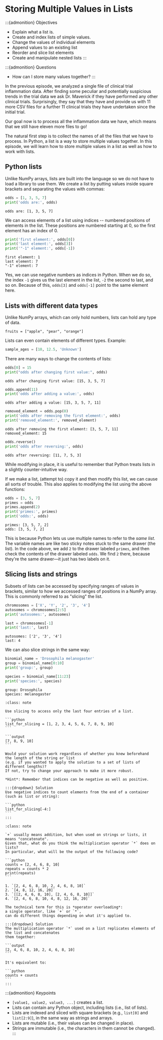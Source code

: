 # Storing Multiple Values in Lists

:::{admonition} Objectives
- Explain what a list is.
- Create and index lists of simple values.
- Change the values of individual elements
- Append values to an existing list
- Reorder and slice list elements
- Create and manipulate nested lists
:::

:::{admonition} Questions
- How can I store many values together?
:::

In the previous episode, we analyzed a single file of clinical trial
inflammation data. After finding some peculiar and potentially suspicious trends
in the trial data we ask Dr. Maverick if they have performed any other clinical
trials. Surprisingly, they say that they have and provide us with 11 more CSV
files for a further 11 clinical trials they have undertaken since the initial
trial.

Our goal now is to process all the inflammation data we have, which means that we still have
eleven more files to go!

The natural first step is to collect the names of all the files that we have to process. In Python,
a list is a way to store multiple values together. In this episode, we will learn how to store
multiple values in a list as well as how to work with lists.

## Python lists

Unlike NumPy arrays, lists are built into the language so we do not have to load a library
to use them.
We create a list by putting values inside square brackets and separating the values with commas:

```python
odds = [1, 3, 5, 7]
print('odds are:', odds)
```

```output
odds are: [1, 3, 5, 7]
```

We can access elements of a list using indices -- numbered positions of elements in the list.
These positions are numbered starting at 0, so the first element has an index of 0.

```python
print('first element:', odds[0])
print('last element:', odds[3])
print('"-1" element:', odds[-1])
```

```output
first element: 1
last element: 7
"-1" element: 7
```

Yes, we can use negative numbers as indices in Python. When we do so, the index `-1` gives us the
last element in the list, `-2` the second to last, and so on.
Because of this, `odds[3]` and `odds[-1]` point to the same element here.

## Lists with different data types

Unlike NumPy arrays, which can only hold numbers, lists can hold any type of data.

```pthon
fruits = ["apple", "pear", "orange"]
```

Lists can even contain elements of different types. Example:

```python
sample_ages = [10, 12.5, 'Unknown']
```

There are many ways to change the contents of lists:

```python
odds[0] = 15
print("odds after changing first value:", odds)
```

```output
odds after changing first value: [15, 3, 5, 7]
```

```python
odds.append(11)
print('odds after adding a value:', odds)
```

```output
odds after adding a value: [15, 3, 5, 7, 11]
```

```python
removed_element = odds.pop(0)
print('odds after removing the first element:', odds)
print('removed_element:', removed_element)
```

```output
odds after removing the first element: [3, 5, 7, 11]
removed_element: 15
```

```python
odds.reverse()
print('odds after reversing:', odds)
```

```output
odds after reversing: [11, 7, 5, 3]
```

While modifying in place, it is useful to remember that Python treats lists in a
slightly counter-intuitive way.

If we make a list, (attempt to) copy it and then modify this list, we can cause
all sorts of trouble. This also applies to modifying the list using the above
functions:

```python
odds = [3, 5, 7]
primes = odds
primes.append(2)
print('primes:', primes)
print('odds:', odds)
```

```output
primes: [3, 5, 7, 2]
odds: [3, 5, 7, 2]
```

This is because Python lets us use multiple names to refer to the *same list*.
The variable names are like two sticky notes stuck to the same drawer (the
list). In the code above, we add `2` to the drawer labeled `primes`, and then
check the contents of the drawer labeled `odds`. We find `2` there, because
they're the same drawer—it just has two labels on it.

## Slicing lists and strings

Subsets of lists can be accessed by specifying ranges of values in brackets,
similar to how we accessed ranges of positions in a NumPy array. This is
commonly referred to as "slicing" the list.

```python
chromosomes = ['X', 'Y', '2', '3', '4']
autosomes = chromosomes[2:5]
print('autosomes:', autosomes)

last = chromosomes[-1]
print('last:', last)
```

```output
autosomes: ['2', '3', '4']
last: 4
```

We can also slice strings in the same way:

```python
binomial_name = 'Drosophila melanogaster'
group = binomial_name[0:10]
print('group:', group)

species = binomial_name[11:23]
print('species:', species)
```

```output
group: Drosophila
species: melanogaster
```

~~~{admonition} Challenge: Slicing From the End
:class: note

Use slicing to access only the last four entries of a list.

```python
list_for_slicing = [1, 2, 3, 4, 5, 6, 7, 8, 9, 10]
```

```output
[7, 8, 9, 10]
```

Would your solution work regardless of whether you knew beforehand
the length of the string or list
(e.g. if you wanted to apply the solution to a set of lists of different lengths)?
If not, try to change your approach to make it more robust.

*Hint*: Remember that indices can be negative as well as positive.

:::{dropdown} Solution
Use negative indices to count elements from the end of a container (such as list or string):

```python
list_for_slicing[-4:]
```
:::

~~~

~~~{admonition} Challenge: Overloading
:class: note

`+` usually means addition, but when used on strings or lists, it means "concatenate".
Given that, what do you think the multiplication operator `*` does on lists?
In particular, what will be the output of the following code?

```python
counts = [2, 4, 6, 8, 10]
repeats = counts * 2
print(repeats)
```

1. `[2, 4, 6, 8, 10, 2, 4, 6, 8, 10]`
2. `[4, 8, 12, 16, 20]`
3. `[[2, 4, 6, 8, 10], [2, 4, 6, 8, 10]]`
4. `[2, 4, 6, 8, 10, 4, 8, 12, 16, 20]`

The technical term for this is *operator overloading*:
a single operator, like `+` or `*`,
can do different things depending on what it's applied to.

:::{dropdown} Solution
The multiplication operator `*` used on a list replicates elements of the list and concatenates
them together:

```output
[2, 4, 6, 8, 10, 2, 4, 6, 8, 10]
```

It's equivalent to:

```python
counts + counts
```
:::

~~~

:::{admonition} Keypoints
- `[value1, value2, value3, ...]` creates a list.
- Lists can contain any Python object, including lists (i.e., list of lists).
- Lists are indexed and sliced with square brackets (e.g., `list[0]` and `list[2:9]`), in the same way as strings and arrays.
- Lists are mutable (i.e., their values can be changed in place).
- Strings are immutable (i.e., the characters in them cannot be changed).
:::


